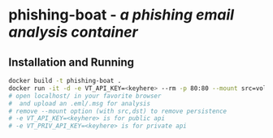 # phishing-boat - *a phishing email analysis container*

## Installation and Running

```bash
docker build -t phishing-boat .
docker run -it -d -e VT_API_KEY=<keyhere> --rm -p 80:80 --mount src=vol2,dst=/usr/src/app/uploads --name sailing phishing-boat
# open localhost/ in your favorite browser
#  and upload an .eml/.msg for analysis
# remove --mount option (with src,dst) to remove persistence
# -e VT_API_KEY=<keyhere> is for public api
# -e VT_PRIV_API_KEY=<keyhere> is for private api
```